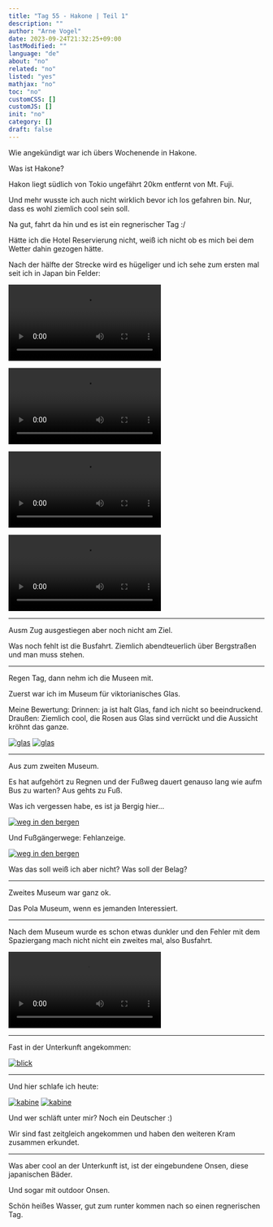 ```yaml
---
title: "Tag 55 - Hakone | Teil 1"
description: ""
author: "Arne Vogel"
date: 2023-09-24T21:32:25+09:00
lastModified: ""
language: "de"
about: "no"
related: "no"
listed: "yes"
mathjax: "no"
toc: "no"
customCSS: []
customJS: []
init: "no"
category: []
draft: false
---
```



Wie angekündigt war ich übers Wochenende in Hakone.

Was ist Hakone?

Hakon liegt südlich von Tokio ungefährt 20km entfernt von Mt. Fuji.

Und mehr wusste ich auch nicht wirklich bevor ich los gefahren bin.
Nur, dass es wohl ziemlich cool sein soll.

Na gut, fahrt da hin und es ist ein regnerischer Tag :/

Hätte ich die Hotel Reservierung nicht, weiß ich nicht ob es mich bei dem Wetter dahin gezogen hätte.

Nach der hälfte der Strecke wird es hügeliger und ich sehe zum ersten mal seit ich in Japan bin Felder:

<video controls src="fahrt.mp4"></video>

<video controls src="fahrt2.mp4"></video>

<video controls src="fahrt3.mp4"></video>

<video controls src="fahrt4.mp4"></video>

---

Ausm Zug ausgestiegen aber noch nicht am Ziel.

Was noch fehlt ist die Busfahrt.
Ziemlich abendteuerlich über Bergstraßen und man muss stehen.

---

Regen Tag, dann nehm ich die Museen mit.

Zuerst war ich im Museum für viktorianisches Glas.

Meine Bewertung: Drinnen: ja ist halt Glas, fand ich nicht so beeindruckend.
Draußen: Ziemlich cool, die Rosen aus Glas sind verrückt und die Aussicht kröhnt das ganze.

[![glas](glas2-small.jpg)](glas2.jpg)
[![glas](glas-small.jpg)](glas.jpg)

---

Aus zum zweiten Museum.

Es hat aufgehört zu Regnen und der Fußweg dauert genauso lang wie aufm Bus zu warten?
Aus gehts zu Fuß.

Was ich vergessen habe, es ist ja Bergig hier…

[![weg in den bergen](weg-small.jpg)](weg.jpg)

Und Fußgängerwege: Fehlanzeige.


[![weg in den bergen](weg2-small.jpg)](weg2.jpg)

Was das soll weiß ich aber nicht?
Was soll der Belag?

---

Zweites Museum war ganz ok.

Das Pola Museum, wenn es jemanden Interessiert.

---

Nach dem Museum wurde es schon etwas dunkler und den Fehler mit dem Spaziergang mach nicht nicht ein zweites mal, also Busfahrt.

<video controls src="bus.mp4"></video>

---

Fast in der Unterkunft angekommen:

[![blick](blick-small.jpg)](blick.jpg)

---

Und hier schlafe ich heute:

[![kabine](kabine-small.jpg)](kabine.jpg)
[![kabine](kabine2-small.jpg)](kabine2.jpg)

Und wer schläft unter mir?
Noch ein Deutscher :)

Wir sind fast zeitgleich angekommen und haben den weiteren Kram zusammen erkundet.

---

Was aber cool an der Unterkunft ist, ist der eingebundene Onsen, diese japanischen Bäder.

Und sogar mit outdoor Onsen.

Schön heißes Wasser, gut zum runter kommen nach so einen regnerischen Tag.
